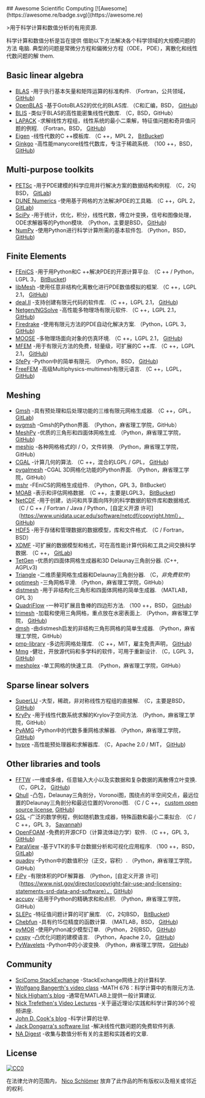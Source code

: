 <div class="github-widget" data-repo="nschloe/awesome-scientific-computing"></div>
<script async src="https://pagead2.googlesyndication.com/pagead/js/adsbygoogle.js"></script><ins class="adsbygoogle" style="display:block" data-ad-client="ca-pub-6890694312814945" data-ad-slot="5473692530" data-ad-format="auto"  data-full-width-responsive="true"></ins><script>(adsbygoogle = window.adsbygoogle || []).push({});</script>
## Awesome Scientific Computing [![Awesome](https://awesome.re/badge.svg)](https://awesome.re)



&gt;用于科学计算和数值分析的有用资源.

科学计算和数值分析是旨在提供
借助以下方法解决各个科学领域的大规模问题的方法
 电脑.  典型的问题是常微分方程和偏微分方程（ODE，
PDE），离散化和线性代数问题的解
them.





## Basic linear algebra

- [BLAS](https://www.netlib.org/blas/) -用于执行基本矢量和矩阵运算的标准构件.
  （Fortran，公共领域， [GitHub](https://github.com/Reference-LAPACK/lapack/tree/master/BLAS))
- [OpenBLAS](https://www.openblas.net) -基于GotoBLAS2的优化的BLAS库.
  （C和汇编，BSD， [GitHub](https://github.com/xianyi/OpenBLAS))
- [BLIS](https://github.com/flame/blis) -类似于BLAS的高性能密集线性代数库.
  （C，BSD，GitHub）
- [LAPACK](https://www.netlib.org/lapack/) -求解线性方程组，线性系统的最小二乘解，特征值问题和奇异值问题的例程.
  （Fortran，BSD， [GitHub](https://github.com/Reference-LAPACK/lapack))
- [Eigen](http://eigen.tuxfamily.org/index.php?title=Main_Page) -线性代数的C ++模板库.
  （C ++，MPL 2， [BitBucket](https://bitbucket.org/eigen/eigen))
- [Ginkgo](https://ginkgo-project.github.io/) -高性能manycore线性代数库，专注于稀疏系统.
  （100 ++，BSD， [GitHub](https://github.com/ginkgo-project/ginkgo))


## Multi-purpose toolkits

- [PETSc](https://www.mcs.anl.gov/petsc/) -用于PDE建模的科学应用并行解决方案的数据结构和例程.
  （C，2句BSD， [GitLab](https://gitlab.com/petsc/petsc))
- [DUNE Numerics](https://www.dune-project.org) -使用基于网格的方法解决PDE的工具箱.
  （C ++，GPL 2， [GitLab](https://gitlab.dune-project.org/core/))
- [SciPy](https://www.scipy.org) -用于统计，优化，积分，线性代数，傅立叶变换，信号和图像处理，ODE求解器等的Python模块.
  （Python，主要是BSD， [GitHub](https://github.com/scipy/scipy/))
- [NumPy](https://numpy.org/) -使用Python进行科学计算所需的基本软件包.
  （Python，BSD， [GitHub](https://github.com/numpy/numpy))


## Finite Elements

- [FEniCS](https://fenicsproject.org) -用于用Python和C ++解决PDE的开源计算平台.
  （C ++ / Python，LGPL 3， [BitBucket](https://bitbucket.org/fenics-project/))
- [libMesh](https://libmesh.github.io) -使用任意非结构化离散化进行PDE数值模拟的框架.
  （C ++，LGPL 2.1， [GitHub](https://github.com/libMesh/libmesh))
- [deal.II](https://dealii.org) -支持创建有限元代码的软件库.
  （C ++，LGPL 2.1， [GitHub](https://github.com/dealii/dealii))
- [Netgen/NGSolve](https://ngsolve.org) -高性能多物理场有限元软件.
  （C ++，LGPL 2.1， [GitHub](https://github.com/NGSolve/netgen))
- [Firedrake](https://www.firedrakeproject.org) -使用有限元方法的PDE自动化解决方案.
  （Python，LGPL 3， [GitHub](https://github.com/firedrakeproject/firedrake))
- [MOOSE](https://www.mooseframework.org) -多物理场面向对象的仿真环境.
  （C ++，LGPL 2.1， [GitHub](https://github.com/idaholab/moose))
- [MFEM](https://mfem.org) -用于有限元方法的免费，轻量级，可扩展的C ++库.
  （C ++，LGPL 2.1， [GitHub](https://github.com/mfem/mfem))
- [SfePy](https://sfepy.org) -Python中的简单有限元.
  （Python，BSD， [GitHub](https://github.com/sfepy/sfepy))
- [FreeFEM](https://freefem.org)  -高级Multiphysics-multimesh有限元语言.  （C ++，LGPL， [GitHub](https://github.com/FreeFem))

## Meshing

- [Gmsh](http://gmsh.info) -具有预处理和后处理功能的三维有限元网格生成器.
  （C ++，GPL， [GitLab](https://gitlab.onelab.info/gmsh/gmsh))
- [pygmsh](https://github.com/nschloe/pygmsh) -Gmsh的Python界面.
  （Python，麻省理工学院，GitHub）
- [MeshPy](https://mathema.tician.de/software/meshpy/) -优质的三角形和四面体网格生成.
  （Python，麻省理工学院， [GitHub](https://github.com/inducer/meshpy))
- [meshio](https://github.com/nschloe/meshio) -各种网格格式的I / O，文件转换.
  （Python，麻省理工学院，GitHub）
- [CGAL](https://www.cgal.org) -计算几何的算法.
  （C ++，混合的LGPL / GPL， [GitHub](https://github.com/CGAL/cgal))
- [pygalmesh](https://github.com/nschloe/pygalmesh) -CGAL 3D网格化功能的Python界面.
  （Python，麻省理工学院，GitHub）
- [mshr](https://bitbucket.org/fenics-project/mshr/) -FEniCS的网格生成组件.
  （Python，GPL 3，BitBucket）
- [MOAB](https://press3.mcs.anl.gov/sigma/moab-library/) -表示和评估网格数据.
  （C ++，主要是LGPL3， [BitBucket](https://bitbucket.org/fathomteam/moab/))
- [NetCDF](https://www.unidata.ucar.edu/software/netcdf/) -用于创建，访问和共享面向阵列的科学数据的软件库和数据格式.
  （C / C ++ / Fortran / Java / Python，[自定义开源
  许可]（https://www.unidata.ucar.edu/software/netcdf/copyright.html），
  [GitHub](https://github.com/Unidata/netcdf-c/))
- [HDF5](https://support.hdfgroup.org/HDF5/) -用于存储和管理数据的数据模型，库和文件格式.
  （C / Fortran，BSD）
- [XDMF](http://www.xdmf.org/index.php/Main_Page) -可扩展的数据模型和格式，可在高性能计算代码和工具之间交换科学数据.
  （C ++， [GitLab](https://gitlab.kitware.com/xdmf/xdmf))
- [TetGen](https://www.wias-berlin.de/software/index.jsp?id=TetGen) -优质的四面体网格生成器和3D Delaunay三角剖分器.
  (C++, AGPLv3)
- [Triangle](https://www.cs.cmu.edu/~quake/triangle.html) -二维质量网格生成器和Delaunay三角剖分器.
  （C，*非免费软件*）
- [optimesh](https://github.com/nschloe/optimesh) -三角网格平滑.
  （Python，麻省理工学院，GitHub）
- [distmesh](http://persson.berkeley.edu/distmesh/) -用于非结构化三角形和四面体网格的简单生成器.
  （MATLAB，GPL 3）
- [QuadriFlow](https://stanford.edu/~jingweih/papers/quadriflow/) -一种可扩展且鲁棒的四边形方法.
  （100 ++，BSD， [GitHub](https://github.com/hjwdzh/QuadriFlow))
- [trimesh](https://trimsh.org/) -加载和使用三角网格，重点放在水密表面上.
  （Python，麻省理工学院， [GitHub](https://github.com/mikedh/trimesh))
- [dmsh](https://github.com/nschloe/dmsh) -由distmesh启发的非结构三角形网格的简单生成器.
  （Python，麻省理工学院，GitHub）
- [pmp-library](http://www.pmp-library.org/)  -多边形网格处理库.  （C ++，MIT，雇主免责声明， [GitHub](https://github.com/pmp-library/pmp-library/))
- [Mmg](https://www.mmgtools.org/)  -健壮，开放源代码和多学科的软件，可用于重新设计.  （C，LGPL 3， [GitHub](https://github.com/MmgTools/mmg))
- [meshplex](https://github.com/nschloe/meshplex)  -单工网格的快速工具.  （Python，麻省理工学院，GitHub）

## Sparse linear solvers

- [SuperLU](https://portal.nersc.gov/project/sparse/superlu/) -大型，稀疏，非对称线性方程组的直接解.
  （C，主要是BSD， [GitHub](https://github.com/xiaoyeli/superlu))
- [KryPy](https://github.com/andrenarchy/krypy) -用于线性代数系统求解的Krylov子空间方法.
  （Python，麻省理工学院，GitHub）
- [PyAMG](https://pyamg.github.io) -Python中的代数多重网格求解器.
  （Python，麻省理工学院， [GitHub](https://github.com/pyamg/pyamg))
- [hypre](https://computing.llnl.gov/projects/hypre-scalable-linear-solvers-multigrid-methods) -高性能预处理器和求解器库.
  （C，Apache 2.0 / MIT， [GitHub](https://github.com/hypre-space/hypre))


## Other libraries and tools

- [FFTW](http://www.fftw.org) -一维或多维，任意输入大小以及实数据和复杂数据的离散傅立叶变换.
  （C，GPL2， [GitHub](https://github.com/FFTW/fftw3))
- [Qhull](http://www.qhull.org) -凸包，Delaunay三角剖分，Voronoi图，围绕点的半空间交点，最远位置的Delaunay三角剖分和最远位置的Voronoi图.
  （C / C ++， [custom open source license](http://www.qhull.org/COPYING.txt),
  [GitHub](https://github.com/qhull/qhull/))
- [GSL](https://www.gnu.org/software/gsl/) -广泛的数学例程，例如随机数生成器，特殊函数和最小二乘拟合.
  （C / C ++，GPL 3， [Savannah](https://savannah.gnu.org/projects/gsl))
- [OpenFOAM](https://www.openfoam.com) -免费的开源CFD（计算流体动力学）软件.
  （C ++，GPL 3， [GitHub](https://github.com/OpenFOAM/OpenFOAM-dev))
- [ParaView](https://www.paraview.org) -基于VTK的多平台数据分析和可视化应用程序.
  （100 ++，BSD， [GitLab](https://gitlab.kitware.com/paraview/paraview))
- [quadpy](https://github.com/nschloe/quadpy) -Python中的数值积分（正交，容积）.
  （Python，麻省理工学院，GitHub）
- [FiPy](https://www.ctcms.nist.gov/fipy/) -有限体积的PDF解算器.
  （Python，[自定义开源
  许可]（https://www.nist.gov/director/copyright-fair-use-and-licensing-statements-srd-data-and-software），
  [GitHub](https://github.com/usnistgov/fipy))
- [accupy](https://github.com/nschloe/accupy) -适用于Python的精确求和和点积.
  （Python，麻省理工学院，GitHub）
- [SLEPc](http://slepc.upv.es) -特征值问题计算的可扩展库.
  （C，2句BSD， [BitBucket](https://bitbucket.org/slepc/slepc/src/master/))
- [Chebfun](https://www.chebfun.org/) -具有约15位精度的函数计算.
  （MATLAB，BSD， [GitHub](https://github.com/chebfun/chebfun))
- [pyMOR](https://pymor.org/) -使用Python减少模型订单.
  （Python，2句BSD， [GitHub](https://github.com/pymor/pymor/))
- [cvxpy](https://www.cvxpy.org/) -凸优化问题的建模语言.
  （Python，Apache 2.0， [GitHub](https://github.com/cvxgrp/cvxpy))
- [PyWavelets](https://pywavelets.readthedocs.io/en/latest/) -Python中的小波变换.
  （Python，麻省理工学院， [GitHub](https://github.com/PyWavelets/pywt))


## Community

- [SciComp StackExchange](https://scicomp.stackexchange.com/) -StackExchange网络上的计算科学.
- [Wolfgang Bangerth's video class](https://www.math.colostate.edu/~bangerth/videos.html) -MATH 676：科学计算中的有限元方法.
- [Nick Higham's blog](https://nickhigham.wordpress.com/) -通常在MATLAB上提供一般计算建议.
- [Nick Trefethen's Video Lectures](https://people.maths.ox.ac.uk/trefethen/videos.html) -关于逼近理论/实践和科学计算的36个视频讲座.
- [John D. Cook's blog](https://www.johndcook.com/blog/) -科学计算的壮举.
- [Jack Dongarra's software list](https://www.netlib.org/utk/people/JackDongarra/la-sw.html) -解决线性代数问题的免费软件列表.
- [NA Digest](http://www.netlib.org/na-digest-html/) -收集与数值分析有关的主题和实践者的文章.

## License

[![CC0](https://mirrors.creativecommons.org/presskit/buttons/88x31/svg/cc-zero.svg)](https://creativecommons.org/publicdomain/zero/1.0/)

在法律允许的范围内， [Nico Schlömer](https://github.com/nschloe)
放弃了此作品的所有版权以及相关或邻近的权利.
